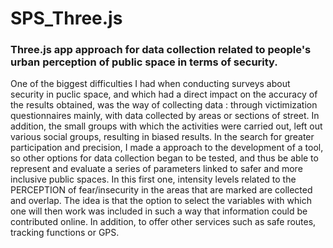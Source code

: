 # SPS_Three.js
### Three.js app approach for data collection related to people's urban perception of public space in terms of security.

One of the biggest difficulties I had when conducting surveys about security in puclic space, and which had a direct impact on the accuracy of the results obtained, was the way of collecting data : through victimization questionnaires mainly, with data collected by areas or sections of street. In addition, the small groups with which the activities were carried out, left out various social groups, resulting in biased results.
In the search for greater participation and precision, I made a approach to the development of a tool, so other options for data collection began to be tested, and thus be able to represent and evaluate a series of parameters linked to safer and more inclusive public spaces.
In this first one, intensity levels related to the PERCEPTION of fear/insecurity in the areas that are marked are collected and overlap.
The idea is that the option to select the variables with which one will then work was included in such a way that information could be contributed online. In addition, to offer other services such as safe routes, tracking functions or GPS.


